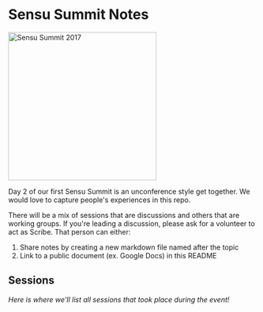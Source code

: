 # Sensu Summit Notes

<img width="300" alt="Sensu Summit 2017" src="https://user-images.githubusercontent.com/1744971/29099739-12c7d318-7c5c-11e7-9320-fb80356945d8.png">

Day 2 of our first Sensu Summit is an unconference style get together. We would love to capture people's experiences in this repo.

There will be a mix of sessions that are discussions and others that are working groups. If you're leading a discussion, please ask for a volunteer to act as Scribe. That person can either:

1. Share notes by creating a new markdown file named after the topic
1. Link to a public document (ex. Google Docs) in this README

## Sessions

_Here is where we'll list all sessions that took place during the event!_
